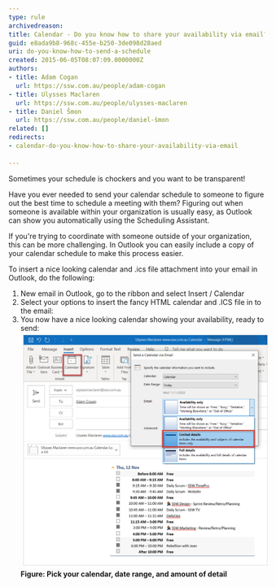 ```yaml
---
type: rule
archivedreason: 
title: Calendar - Do you know how to share your availability via email?
guid: e8ada9b8-968c-455e-b250-3de098d28aed
uri: do-you-know-how-to-send-a-schedule
created: 2015-06-05T08:07:09.0000000Z
authors:
- title: Adam Cogan
  url: https://ssw.com.au/people/adam-cogan
- title: Ulysses Maclaren
  url: https://ssw.com.au/people/ulysses-maclaren
- title: Daniel Šmon
  url: https://ssw.com.au/people/daniel-šmon
related: []
redirects:
- calendar-do-you-know-how-to-share-your-availability-via-email

---
```


Sometimes your schedule is chockers and you want to be transparent!

Have you ever needed to send your calendar schedule to someone to figure out the best time to schedule a meeting with them? Figuring out when someone is available within your organization is usually easy, as Outlook can show you automatically using the Scheduling Assistant.

If you're trying to coordinate with someone outside of your organization, this can be more challenging. In Outlook you can easily include a copy of your calendar schedule to make this process easier.

<!--endintro-->

To insert a nice looking calendar and .ics file attachment into your email in Outlook, do the following:

1. New email in Outlook, go to the ribbon and select Insert / Calendar
2. Select your options to insert the fancy HTML calendar and .ICS file in to the email:
3. You now have a nice looking calendar showing your availability, ready to send:
<img src="share-availability.jpg" alt="share-availability.jpg" style="margin:5px;width:808px;"> <strong>Figure: Pick your calendar, date range, and amount of detail</strong>
